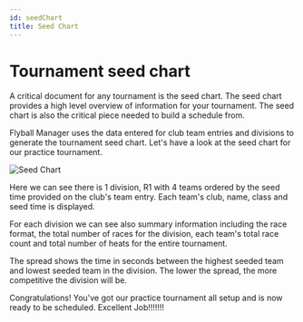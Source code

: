 ```yaml
---
id: seedChart
title: Seed Chart
---
```


# Tournament seed chart

A critical document for any tournament is the seed chart. The seed chart provides a high level overview of information for your tournament. The seed chart is also the critical piece needed to build a schedule from.

Flyball Manager uses the data entered for club team entries and divisions to generate the tournament seed chart. Let's have a look at the seed chart for our practice tournament.

![Seed Chart](/img/seeding-seed-chart.png)

Here we can see there is 1 division, R1 with 4 teams ordered by the seed time provided on the club's team entry. Each team's club, name, class and seed time is displayed. 

For each division we can see also summary information including the race format, the total number of races for the division, each team's total race count and total number of heats for the entire tournament. 

The spread shows the time in seconds between the highest seeded team and lowest seeded team in the division. The lower the spread, the more competitive the division will be.

Congratulations! You've got our practice tournament all setup and is now ready to be scheduled. Excellent Job!!!!!!!